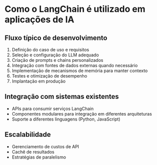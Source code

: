 # Como o LangChain é utilizado em aplicações de IA

## Fluxo típico de desenvolvimento
1. Definição do caso de uso e requisitos
2. Seleção e configuração do LLM adequado
3. Criação de prompts e chains personalizados
4. Integração com fontes de dados externas quando necessário
5. Implementação de mecanismos de memória para manter contexto
6. Testes e otimização de desempenho
7. Implantação em produção

## Integração com sistemas existentes
- APIs para consumir serviços LangChain
- Componentes modulares para integração em diferentes arquiteturas
- Suporte a diferentes linguagens (Python, JavaScript)

## Escalabilidade
- Gerenciamento de custos de API
- Cachê de resultados
- Estratégias de paralelismo